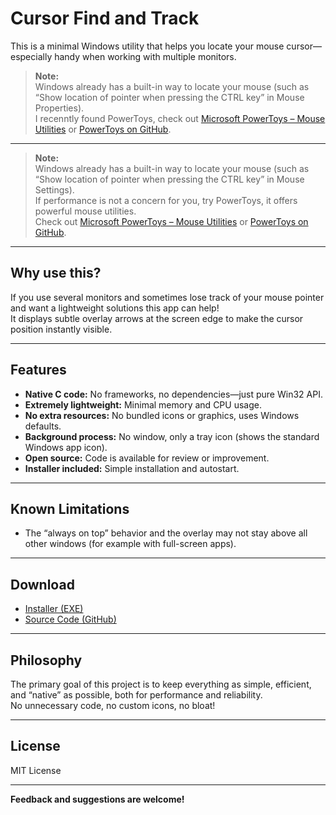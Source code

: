 # Cursor Find and Track

This is a minimal Windows utility that helps you locate your mouse cursor—especially handy when working with multiple monitors.

> **Note:**  
> Windows already has a built-in way to locate your mouse (such as “Show location of pointer when pressing the CTRL key” in Mouse Properties).  
> I recenntly found PowerToys, check out [Microsoft PowerToys – Mouse Utilities](https://docs.microsoft.com/powertoys/mouse-utilities) or [PowerToys on GitHub](https://github.com/microsoft/PowerToys).

---

> **Note:**  
> Windows already has a built-in way to locate your mouse (such as “Show location of pointer when pressing the CTRL key” in Mouse Settings).  
> If performance is not a concern for you, try PowerToys, it offers powerful mouse utilities.  
> Check out [Microsoft PowerToys – Mouse Utilities](https://docs.microsoft.com/powertoys/mouse-utilities) or [PowerToys on GitHub](https://github.com/microsoft/PowerToys).

---

## Why use this?

If you use several monitors and sometimes lose track of your mouse pointer and want a lightweight solutions this app can help!  
It displays subtle overlay arrows at the screen edge to make the cursor position instantly visible.

---

## Features

- **Native C code:** No frameworks, no dependencies—just pure Win32 API.
- **Extremely lightweight:** Minimal memory and CPU usage.
- **No extra resources:** No bundled icons or graphics, uses Windows defaults.
- **Background process:** No window, only a tray icon (shows the standard Windows app icon).
- **Open source:** Code is available for review or improvement.
- **Installer included:** Simple installation and autostart.

---

## Known Limitations

- The “always on top” behavior and the overlay may not stay above all other windows (for example with full-screen apps). 
---

## Download

- [Installer (EXE)](https://github.com/inspiringsource/Cursor-track-find/releases/download/v1.0.0/Cursor.Track.and.find-Setup.exe)
- [Source Code (GitHub)](https://github.com/inspiringsource/Cursor-track-find/archive/refs/tags/v1.0.0.zip)

---

## Philosophy

The primary goal of this project is to keep everything as simple, efficient, and “native” as possible, both for performance and reliability.  
No unnecessary code, no custom icons, no bloat!

---

## License

MIT License

---

**Feedback and suggestions are welcome!**
